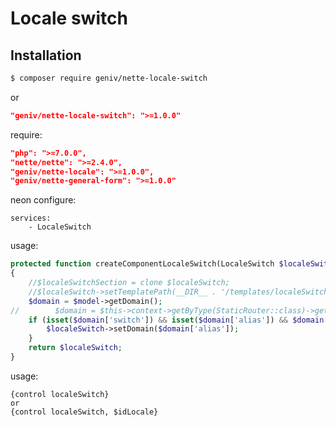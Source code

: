 Locale switch
=============

Installation
------------

```sh
$ composer require geniv/nette-locale-switch
```
or
```json
"geniv/nette-locale-switch": ">=1.0.0"
```

require:
```json
"php": ">=7.0.0",
"nette/nette": ">=2.4.0",
"geniv/nette-locale": ">=1.0.0",
"geniv/nette-general-form": ">=1.0.0"
```

neon configure:
```neon
services:
    - LocaleSwitch
```

usage:
```php
protected function createComponentLocaleSwitch(LocaleSwitch $localeSwitch, AliasRouter\Model $model)
{
    //$localeSwitchSection = clone $localeSwitch;
    //$localeSwitch->setTemplatePath(__DIR__ . '/templates/localeSwitch.latte');
    $domain = $model->getDomain();
//        $domain = $this->context->getByType(StaticRouter::class)->getDomain();
    if (isset($domain['switch']) && isset($domain['alias']) && $domain['switch']) {
        $localeSwitch->setDomain($domain['alias']);
    }
    return $localeSwitch;
}
```

usage:
```latte
{control localeSwitch}
or
{control localeSwitch, $idLocale}
```
